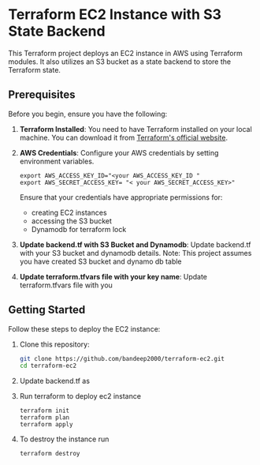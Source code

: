 # Terraform EC2 Instance with S3 State Backend

This Terraform project deploys an EC2 instance in AWS using Terraform modules. It also utilizes an S3 bucket as a state backend to store the Terraform state.

## Prerequisites

Before you begin, ensure you have the following:

1. **Terraform Installed**: You need to have Terraform installed on your local machine. You can download it from [Terraform's official website](https://www.terraform.io/downloads.html).

2. **AWS Credentials**: Configure your AWS credentials by setting environment variables.
   ```
   export AWS_ACCESS_KEY_ID="<your AWS_ACCESS_KEY_ID "
   export AWS_SECRET_ACCESS_KEY= "< your AWS_SECRET_ACCESS_KEY>"
   ```
   Ensure that your credentials have appropriate permissions for:
   * creating EC2 instances
   * accessing the S3 bucket
   * Dynamodb for terraform lock
4.    **Update backend.tf with S3 Bucket and Dynamodb**:  Update backend.tf with your S3 bucket and dynamodb details.
    Note: This project assumes you have  created S3 bucket and dynamo db table
5. **Update terraform.tfvars file with your key name**: Update terraform.tfvars file with you

## Getting Started

Follow these steps to deploy the EC2 instance:

1. Clone this repository:

   ```bash
   git clone https://github.com/bandeep2000/terraform-ec2.git
   cd terraform-ec2
   ```

3. Update backend.tf as
2. Run terraform to deploy ec2 instance
   ``` 
   terraform init 
   terraform plan
   terraform apply
   ```
3. To destroy  the instance run
   ```
   terraform destroy
   ```
   
